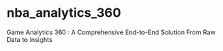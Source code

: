 # nba_analytics_360
Game Analytics 360 : A Comprehensive End-to-End Solution From Raw Data to Insights
